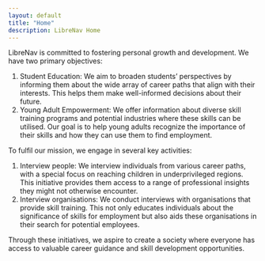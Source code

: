 ```yaml
---
layout: default
title: "Home"
description: LibreNav Home
---
```

LibreNav is committed to fostering personal growth and development. We have two primary objectives:

1. Student Education: We aim to broaden students’ perspectives by informing them about the wide array of career paths that align with their interests. This helps them make well-informed decisions about their future.
2. Young Adult Empowerment: We offer information about diverse skill training programs and potential industries where these skills can be utilised. Our goal is to help young adults recognize the importance of their skills and how they can use them to find employment.

To fulfil our mission, we engage in several key activities:

1. Interview people: We interview individuals from various career paths, with a special focus on reaching children in underprivileged regions. This initiative provides them access to a range of professional insights they might not otherwise encounter.
2. Interview organisations: We conduct interviews with organisations that provide skill training. This not only educates individuals about the significance of skills for employment but also aids these organisations in their search for potential employees.

Through these initiatives, we aspire to create a society where everyone has access to valuable career guidance and skill development opportunities.
